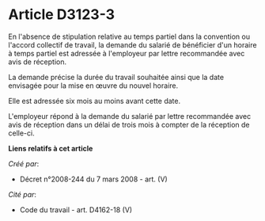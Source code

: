 # Article D3123-3

En l'absence de stipulation relative au temps partiel dans la convention ou l'accord collectif de travail, la demande du
salarié de bénéficier d'un horaire à temps partiel est adressée à l'employeur par lettre recommandée avec avis de réception.

La demande précise la durée du travail souhaitée ainsi que la date envisagée pour la mise en œuvre du nouvel horaire.

Elle est adressée six mois au moins avant cette date.

L'employeur répond à la demande du salarié par lettre recommandée avec avis de réception dans un délai de trois mois à
compter de la réception de celle-ci.

**Liens relatifs à cet article**

_Créé par_:

  - Décret n°2008-244 du 7 mars 2008 - art. (V)

_Cité par_:

  - Code du travail - art. D4162-18 (V)

